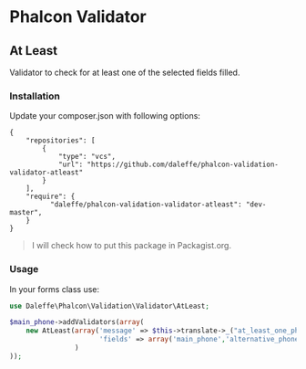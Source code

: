 # Phalcon Validator
## At Least
Validator to check for at least one of the selected fields filled.

### Installation
Update your composer.json with following options:
```
{
	"repositories": [
		{
			"type": "vcs",
			"url": "https://github.com/daleffe/phalcon-validation-validator-atleast"
		}
	],
    "require": {
		  "daleffe/phalcon-validation-validator-atleast": "dev-master",
    }
}
```
> I will check how to put this package in Packagist.org.

### Usage
In your forms class use:
``` php
use Daleffe\Phalcon\Validation\Validator\AtLeast;

$main_phone->addValidators(array(
	new AtLeast(array('message' => $this->translate->_("at_least_one_phone_is_required"), 
					  'fields' => array('main_phone','alternative_phone'))
				)
));